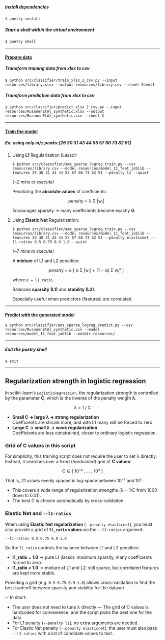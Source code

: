 ##### Install dependencies

```
$ poetry install
```

##### Start a shell within the virtual environment

```
$ poetry shell
```

-----------

#### <u>Prepare data</u>

##### Transform training data from xlsx to csv

```
$ python src/classifier/train_xlsx_2_csv.py --input resources/library.xlsx --output resources/library.csv --sheet Sheet1
```

##### Transform prediction data from xlsx to csv 

```
$ python src/classifier/predict_xlsx_2_csv.py --input resources/RusanenEtAl_synthetic.xlsx --output resources/RusanenEtAl_synthetic.csv --sheet X
```

------------------

#### <u>Train the model</u>

##### Ex.  using only m/z peaks:[29 30 31 43 44 55 57 60 73 82 91]

1. Using **L1** Regularization (Lasso):

   ```
   $ python src/classifier/ams_sparse_logreg_train.py --csv resources/library.csv --model resources/model_11_feat.joblib --features 29 30 31 43 44 55 57 60 73 82 91 --penalty l1 --quiet 
   ```

   *(~2 mins to execute)*


   Penalizing the **absolute values** of coefficients:

   <p align="center">
   penalty = λ Σ |wᵢ|
   </p>

   Encourages sparsity → many coefficients become exactly **0**.

   

2. Using **Elastic Net** Regularization:

   ```
   $ python src/classifier/ams_sparse_logreg_train.py --csv resources/library.csv --model resources/model_11_feat.joblib --features 29 30 31 43 44 55 57 60 73 82 91 --penalty elasticnet --l1-ratios 0.5 0.75 0.9 1.0 --quiet
   ```

   *(~7 mins to execute)*

   A **mixture** of L1 and L2 penalties:

   <p align="center">
   penalty = λ [ α Σ |wᵢ| + (1 − α) Σ wᵢ² ]
   </p>

   where `α = l1_ratio`.

   Balances **sparsity (L1)** and **stability (L2)**.

   Especially useful when predictors (features) are correlated.

--------------------

#### <u>Predict with the generated model</u>

```
$ python src/classifier/ams_sparse_logreg_predict.py --csv resources/RusanenEtAl_synthetic.csv --model resources/model_11_feat.joblib --outdir resources/ 
```

----------------

##### Exit the poetry shell

```
$ exit
```



--------------------



## Regularization strength in logistic regression

In scikit-learn’s `LogisticRegression`, the regularization strength is controlled by the parameter **C**, which is the inverse of the penalty weight **λ**:

<p align="center">
λ = 1 / C
</p>

- **Small C → large λ → strong regularization**  
  Coefficients are shrunk more, and with L1 many will be forced to zero.  
- **Large C → small λ → weak regularization**  
  Coefficients are less constrained, closer to ordinary logistic regression.  

### Grid of C values in this script

For simplicity, this training script does not require the user to set λ directly.  
Instead, it searches over a fixed (*hardcoded*) grid of **C values**:

<p align="center">
C ∈ [ 10⁻³ , … , 10² ]
</p>

That is, 21 values evenly spaced in log-space between 10⁻³ and 10².  

- This covers a wide range of regularization strengths (λ = 1/C from 1000 down to 0.01).  
- The best C is chosen automatically by cross-validation.  



### Elastic Net and `--l1-ratios`

When using **Elastic Net regularization** (`--penalty elasticnet`), you must also provide a grid of **`l1_ratio` values** via the `--l1-ratios` argument:

```bash
--l1-ratios 0.5 0.75 0.9 1.0
```

So the `l1_ratio` controls the balance between L1 and L2 penalties:

* **l1_ratio = 1.0** → pure L1 (lasso): maximum sparsity, many coefficients forced to zero.
* **l1_ratio < 1.0** → mixture of L1 and L2: still sparse, but correlated features are kept more stable.

Providing a grid (e.g. `0.5 0.75 0.9 1.0`) allows cross-validation to find the best tradeoff between sparsity and stability for the dataset



✅ In short:

* The user does not need to tune λ directly — The grid of C values is hardcoded for convenience, and the script picks the best one for the data.
* For L1 penalty (`--penalty l1`), no extra arguments are needed.
* For Elastic Net penalty (`--penalty elasticnet`), the user must also pass `--l1-ratios` with a list of candidate values to test.

